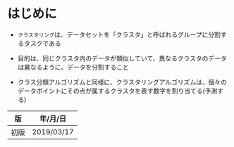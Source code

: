 
はじめに
=======

* `クラスタリング`は、データセットを「クラスタ」と呼ばれるグループに分割するタスクである

* 目的は、同じクラスタ内のデータが類似していて、異なるクラスタのデータは異なるように、データを分割すること

* クラス分類アルゴリズムと同様に、クラスタリングアルゴリズムは、個々のデータポイントにその点が属するクラスタを表す数字を割り当てる(予測する)

| 版 | 年/月/日 |
|----|----------|
|初版|2019/03/17|
